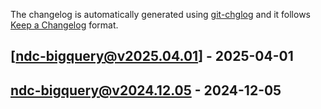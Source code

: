 The changelog is automatically generated using [git-chglog](https://github.com/git-chglog/git-chglog) and it follows [Keep a Changelog](https://keepachangelog.com) format.


<a name="ndc-bigquery@v2025.04.01"></a>
## [ndc-bigquery@v2025.04.01] - 2025-04-01

<a name="ndc-bigquery@v2024.12.05"></a>
## ndc-bigquery@v2024.12.05 - 2024-12-05
